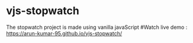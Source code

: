 # vjs-stopwatch
The stopwatch project is made using vanilla javaScript
#Watch live demo : https://arun-kumar-95.github.io/vjs-stopwatch/
